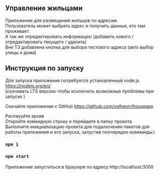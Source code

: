 ## Управление жильцами
Приложение для размещения жильцов по адресам. \
Пользователь может выбрать адрес и получить данные, кто там проживает.\
А так же отредактировать информацию (добавить нового / отредактировать текущего / удалить)\
Вне ТЗ добавлена кнопка для выбора тестового адреса (авто выбор улицы и дома)

## Инструкция по запуску
Для запуска приложения потребуется установленный node.js https://nodejs.org/en/ \
(скачивать LTS версию чтобы исключить возможные проблемы при запуске )

Скачайте приложение с GitHub https://github.com/velheorr/houseapp

Распакуйте архив\
Откройте командную строку и перейдите в папку проекта\
Выполните инициализацию проекта для подключения пакетов для работы приложения и его запуска, запустив поочередно комманды:\

### `npm i`
### `npm start`

Приложение запуститься в браузере по адресу
http://localhost:3000
